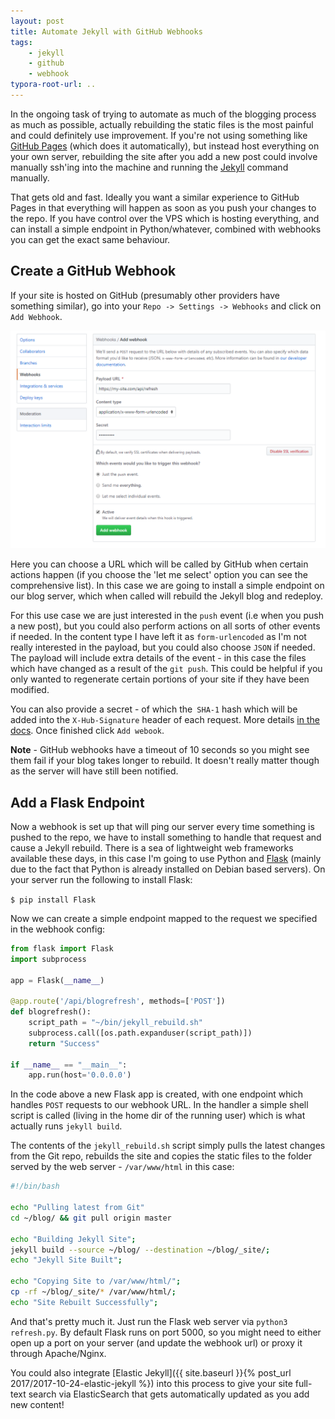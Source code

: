 ```yaml
---
layout: post
title: Automate Jekyll with GitHub Webhooks
tags:
    - jekyll
    - github
    - webhook
typora-root-url: ..
---
```


In the ongoing task of trying to automate as much of the blogging process as much as possible, actually rebuilding the static files is the most painful and could definitely use improvement. If you're not using something like [GitHub Pages](https://pages.github.com/) (which does it automatically), but instead host everything on your own server, rebuilding the site after you add a new post could involve manually ssh'ing into the machine and running the [Jekyll](https://jekyllrb.com/) command manually.

That gets old and fast. Ideally you want a similar experience to GitHub Pages in that everything will happen as soon as you push your changes to the repo. If you have control over the VPS which is hosting everything, and can install a simple endpoint in Python/whatever, combined with webhooks you can get the exact same behaviour.

## Create a GitHub Webhook

If your site is hosted on GitHub (presumably other providers have something similar), go into your `Repo -> Settings -> Webhooks` and click on `Add Webhook`.

![GitHub Webhook](/images/2018/github-webhook.png)

Here you can choose a URL which will be called by GitHub when certain actions happen (if you choose the 'let me select' option you can see the comprehensive list). In this case we are going to install a simple endpoint on our blog server, which when called will rebuild the Jekyll blog and redeploy.

For this use case we are just interested in the `push` event (i.e when you push a new post), but you could also perform actions on all sorts of other events if needed. In the content type I have left it as `form-urlencoded` as I'm not really interested in the payload, but you could also choose `JSON` if needed. The payload will include extra details of the event - in this case the files which have changed as a result of the `git push`. This could be helpful if you only wanted to regenerate certain portions of your site if they have been modified.

You can also provide a secret - of which the` SHA-1` hash which will be added into the `X-Hub-Signature` header of each request. More details [in the docs](https://developer.github.com/webhooks/). Once finished click `Add webook`.

**Note** - GitHub webhooks have a timeout of 10 seconds so you might see them fail if your blog takes longer to rebuild. It doesn't really matter though as the server will have still been notified.

## Add a Flask Endpoint

Now a webhook is set up that will ping our server every time something is pushed to the repo, we have to install something to handle that request and cause a Jekyll rebuild. There is a sea of lightweight web frameworks available these days, in this case I'm going to use Python and [Flask](http://flask.pocoo.org/) (mainly due to the fact that Python is already installed on Debian based servers). On your server run the following to install Flask:

`$ pip install Flask`

Now we can create a simple endpoint mapped to the request we specified in the webhook config:

```python
from flask import Flask
import subprocess

app = Flask(__name__)

@app.route('/api/blogrefresh', methods=['POST'])
def blogrefresh():
    script_path = "~/bin/jekyll_rebuild.sh"
    subprocess.call([os.path.expanduser(script_path)])
    return "Success"

if __name__ == "__main__":
    app.run(host='0.0.0.0')
```

In the code above a new Flask app is created, with one endpoint which handles `POST` requests to our webhook URL. In the handler a simple shell script is called (living in the home dir of the running user) which is what actually runs `jekyll build`.

The contents of the `jekyll_rebuild.sh` script simply pulls the latest changes from the Git repo, rebuilds the site and copies the static files to the folder served by the web server - `/var/www/html` in this case:

```bash
#!/bin/bash

echo "Pulling latest from Git"
cd ~/blog/ && git pull origin master

echo "Building Jekyll Site";
jekyll build --source ~/blog/ --destination ~/blog/_site/;
echo "Jekyll Site Built";

echo "Copying Site to /var/www/html/";
cp -rf ~/blog/_site/* /var/www/html/;
echo "Site Rebuilt Successfully";
```

And that's pretty much it. Just run the Flask web server via `python3 refresh.py`. By default Flask runs on port 5000, so you might need to either open up a port on your server (and update the webhook url) or proxy it through Apache/Nginx.

You could also integrate [Elastic Jekyll]({{ site.baseurl }}{% post_url 2017/2017-10-24-elastic-jekyll %}) into this process to give your site full-text search via ElasticSearch that gets automatically updated as you add new content!
